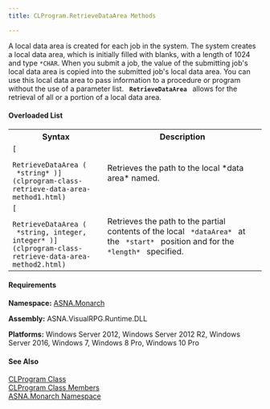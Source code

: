 ```yaml
---
title: CLProgram.RetrieveDataArea Methods

---
```


A local data area is created for each job in the system. The system creates a local data area, which is initially filled with blanks, with a length of 1024 and type <code>*CHAR</code>. When you submit a job, the value of the submitting job's local data area is copied into the submitted job's local data area. You can use this local data area to pass information to a procedure or program without the use of a parameter list. <code> **RetrieveDataArea** </code> allows for the retrieval of all or a portion of a local data area.

#### Overloaded List
<table class="mytable" cellspacing="0" cellpadding="4" width="90%">
          <colgroup>
            <col width="30%" />
            <col width="50%" />
          </colgroup>
          <tr>
            <th>Syntax</th>
            <th>Description</th>
          </tr>
          <tr>
            <td>            <code>[
              RetrieveDataArea (
 *string* )](clprogram-class-retrieve-data-area-method1.html)</code>
            </td>
            <td>Retrieves the path to the local *data area*  named.</td>
          </tr>
          <tr>
            <td>             <code>[
              RetrieveDataArea (
 *string, integer, integer* )](clprogram-class-retrieve-data-area-method2.html)</code>
            </td>
            <td>Retrieves the path to the partial
            contents of the local 
           <code> *dataArea* </code> at the 
            <code> *start* </code> position and for the 
            <code> *length* </code> specified.</td>
          </tr>
</table>

<!-- start -->

#### Requirements
**Namespace:** [ASNA.Monarch](monarch-namespace.html)

**Assembly:** ASNA.VisualRPG.Runtime.DLL 

**Platforms:** Windows Server 2012, Windows Server 2012 R2, Windows Server 2016, Windows 7, Windows 8 Pro, Windows 10 Pro
<!-- end -->

#### See Also
[CLProgram Class](clprogram-class.html) <br clear="none" /> [ CLProgram Class Members](clprogram-class-members.html) <br clear="none" /> [ASNA.Monarch Namespace](monarch-namespace.html) 
